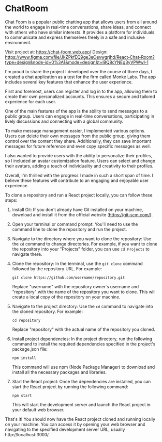 # ChatRoom
Chat Foom is a popular public chatting app that allows users from all around the world to engage in real-time conversations, share ideas, and connect with others who have similar interests. It provides a platform for individuals to communicate and express themselves freely in a safe and inclusive environment.

Visit project at: https://chat-foom.web.app/
Design: https://www.figma.com/file/JkZPkfEQ9ge3eOevwgrjhd/React-Chat-Room?type=design&node-id=0%3A1&mode=design&t=lBQ8cYNEg3yVPWwI-1


I'm proud to share the project I developed over the course of three days, I created a chat application as a test for the firm called Monke Labs. The app includes several key features that enhance the user experience.

First and foremost, users can register and log in to the app, allowing them to create their own personalized accounts. This ensures a secure and tailored experience for each user.

One of the main features of the app is the ability to send messages to a public group. Users can engage in real-time conversations, participating in lively discussions and connecting with a global community.

To make message management easier, I implemented various options. Users can delete their own messages from the public group, giving them control over the content they share. Additionally, they can save important messages for future reference and even copy specific messages as well.

I also wanted to provide users with the ability to personalize their profiles, so I included an avatar customization feature. Users can select and change their avatars, adding a touch of individuality and creativity to their profiles.

Overall, I'm thrilled with the progress I made in such a short span of time. I believe these features will contribute to an engaging and enjoyable user experience.



To clone a repository and run a React project locally, you can follow these steps:

1. Install Git: If you don't already have Git installed on your machine, download and install it from the official website (https://git-scm.com/).

2. Open your terminal or command prompt: You'll need to use the command line to clone the repository and run the project.

3. Navigate to the directory where you want to clone the repository: Use the `cd` command to change directories. For example, if you want to clone the repository into your "Projects" folder, you can use `cd Projects` to navigate there.

4. Clone the repository: In the terminal, use the `git clone` command followed by the repository URL. For example:

   ```
   git clone https://github.com/username/repository.git
   ```

   Replace "username" with the repository owner's username and "repository" with the name of the repository you want to clone. This will create a local copy of the repository on your machine.

5. Navigate to the project directory: Use the `cd` command to navigate into the cloned repository. For example:

   ```
   cd repository
   ```

   Replace "repository" with the actual name of the repository you cloned.

6. Install project dependencies: In the project directory, run the following command to install the required dependencies specified in the project's package.json file:

   ```
   npm install
   ```

   This command will use npm (Node Package Manager) to download and install all the necessary packages and libraries.

7. Start the React project: Once the dependencies are installed, you can start the React project by running the following command:

   ```
   npm start
   ```

   This will start the development server and launch the React project in your default web browser.

That's it! You should now have the React project cloned and running locally on your machine. You can access it by opening your web browser and navigating to the specified development server URL, usually http://localhost:3000/.
